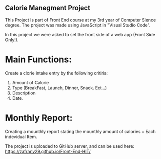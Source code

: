 ## Calorie Manegment Project

This Project Is part of Front End course at my 3rd year of Computer Sience degree.
The project was made using JavaScript in "Visual Studio Code".

In this project we were asked to set the front side of a web app (Front Side Only!).

# Main Functions:
Create a clorie intake entry by the following critiria:
1. Amount of Calorie
2. Type (BreakFast, Launch, Dinner, Snack. Ect...)
3. Description
4. Date.

# Monthly Report:

Creating a mounthly report stating the mounthly amount of calories + Each indevidual Item.

The project is uploaded to GitHub server, and can be used here:
https://zafrany29.github.io/Front-End-HIT/
